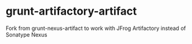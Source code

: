 grunt-artifactory-artifact
==========================

Fork from grunt-nexus-artifact to work with JFrog Artifactory instead of Sonatype Nexus
